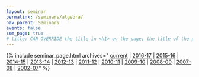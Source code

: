 ```yaml
---
layout: seminar
permalink: /seminars/algebra/
nav_parent: Seminars
events: false
sem_page: true
# title: CAN OVERRIDE the title in <h1> on the page; the title of the page itself is hardcoded from seminars.yml
---
```


{% include seminar_page.html archives="
[current](/seminars/algebra/) \|
  [2016-17](/seminars/algebra/2016-17/) \|
  [2015-16](/seminars/algebra/2015-16/) \|
  [2014-15](/seminars/algebra/2014-15/) \|
  [2013-14](/seminars/algebra/2013-14/) \|
  [2012-13](/seminars/algebra/2012-13/) \|
  [2011-12](/seminars/algebra/2011-12/) \|
  [2010-11](/seminars/algebra/2010-11/) \|
  [2009-10](/seminars/algebra/2009-10/) \|
  [2008-09](/seminars/algebra/2008-09/) \|
  [2007-08](/seminars/algebra/2007-08/) \|
  [2002-07](/seminars/algebra/AlgSeminarOld/)"
%}
